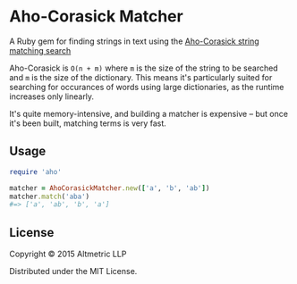 # Aho-Corasick Matcher

A Ruby gem for finding strings in text using the [Aho-Corasick string matching search](http://citeseerx.ist.psu.edu/viewdoc/download?doi=10.1.1.96.4671&rep=rep1&type=pdf)

Aho-Corasick is `O(n + m)` where `m` is the size of the string to be searched
and `m` is the size of the dictionary. This means it's particularly suited for
searching for occurances of words using large dictionaries, as the runtime
increases only linearly.

It's quite memory-intensive, and building a matcher is expensive – but once it's
been built, matching terms is very fast.

## Usage

```ruby
require 'aho'

matcher = AhoCorasickMatcher.new(['a', 'b', 'ab'])
matcher.match('aba')
#=> ['a', 'ab', 'b', 'a']
```

## License

Copyright © 2015 Altmetric LLP

Distributed under the MIT License.
